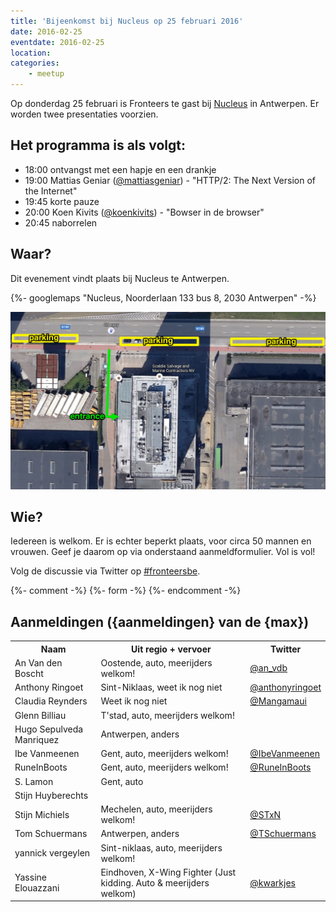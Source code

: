 ```yaml
---
title: 'Bijeenkomst bij Nucleus op 25 februari 2016'
date: 2016-02-25
eventdate: 2016-02-25
location:
categories:
    - meetup
---
```


Op donderdag 25 februari is Fronteers te gast bij [Nucleus](http://nucleus.be/) in Antwerpen. Er worden twee presentaties voorzien.

## Het programma is als volgt:

-   18:00 ontvangst met een hapje en een drankje
-   19:00 Mattias Geniar ([@mattiasgeniar](https://github.com/mattiasgeniar)) - "HTTP/2: The Next Version of the Internet"
-   19:45 korte pauze
-   20:00 Koen Kivits ([@koenkivits](https://github.com/koenkivits)) - "Bowser in de browser"
-   20:45 naborrelen

## Waar?

Dit evenement vindt plaats bij Nucleus te Antwerpen.

{%- googlemaps "Nucleus, Noorderlaan 133 bus 8, 2030 Antwerpen" -%}

![Kaart](/_img/bijeenkomsten/07041d7c-9296-11e5-8a78-ebe57f367ebe.png)

## Wie?

Iedereen is welkom. Er is echter beperkt plaats, voor circa 50 mannen en vrouwen. Geef je daarom op via onderstaand aanmeldformulier. Vol is vol!

Volg de discussie via Twitter op [#fronteersbe](https://twitter.com/search?q=%23fronteersbe).

{%- comment -%}
{%- form -%}
{%- endcomment -%}

## Aanmeldingen ({aanmeldingen} van de {max})

<table>
<tr>
<th scope="col">Naam</th>
<th scope="col">Uit regio + vervoer</th>
<th scope="col">Twitter</th>
</tr>
<tr>
<td>An Van den Boscht</td>
<td>Oostende, auto, meerijders welkom!</td>
<td><a href="https://twitter.com/an_vdb" rel="nofollow">@an_vdb</a></td>
</tr>
<tr>
<td>Anthony Ringoet</td>
<td>Sint-Niklaas, weet ik nog niet</td>
<td><a href="https://twitter.com/anthonyringoet" rel="nofollow">@anthonyringoet</a></td>
</tr>
<tr>
<td>Claudia Reynders</td>
<td>Weet ik nog niet</td>
<td><a href="https://twitter.com/Mangamaui" rel="nofollow">@Mangamaui</a></td>
</tr>
<tr>
<td>Glenn Billiau</td>
<td>T'stad, auto, meerijders welkom!</td>
<td></td>
</tr>
<tr>
<td>Hugo Sepulveda Manriquez</td>
<td>Antwerpen, anders</td>
<td></td>
</tr>
<tr>
<td>Ibe Vanmeenen</td>
<td>Gent, auto, meerijders welkom!</td>
<td><a href="https://twitter.com/IbeVanmeenen" rel="nofollow">@IbeVanmeenen</a></td>
</tr>
<tr>
<td>RuneInBoots</td>
<td>Gent, auto, meerijders welkom!</td>
<td><a href="https://twitter.com/RuneInBoots" rel="nofollow">@RuneInBoots</a></td>
</tr>
<tr>
<td>S. Lamon</td>
<td>Gent, auto</td>
<td></td>
</tr>
<tr>
<td>Stijn Huyberechts</td>
<td></td>
<td></td>
</tr>
<tr>
<td>Stijn Michiels</td>
<td>Mechelen, auto, meerijders welkom!</td>
<td><a href="https://twitter.com/STxN" rel="nofollow">@STxN</a></td>
</tr>
<tr>
<td>Tom Schuermans</td>
<td>Antwerpen, anders</td>
<td><a href="https://twitter.com/TSchuermans" rel="nofollow">@TSchuermans</a></td>
</tr>
<tr>
<td>yannick vergeylen</td>
<td>Sint-niklaas, auto, meerijders welkom!</td>
<td></td>
</tr>
<tr>
<td>Yassine Elouazzani</td>
<td>Eindhoven, X-Wing Fighter (Just kidding. Auto &amp; meerijders welkom)</td>
<td><a href="https://twitter.com/kwarkjes" rel="nofollow">@kwarkjes</a></td>
</tr>
</table>
